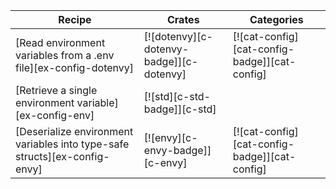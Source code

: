 | Recipe | Crates | Categories |
|--------|--------|------------|
| [Read environment variables from a .env file][ex-config-dotenvy] | [![dotenvy][c-dotenvy-badge]][c-dotenvy] | [![cat-config][cat-config-badge]][cat-config]  |
| [Retrieve a single environment variable][ex-config-env] | [![std][c-std-badge]][c-std] | |
| [Deserialize environment variables into type-safe structs][ex-config-envy] | [![envy][c-envy-badge]][c-envy] | [![cat-config][cat-config-badge]][cat-config] |
